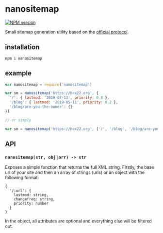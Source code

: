 # nanositemap
<a href="https://www.npmjs.com/package/nanositemap">
  <img src="https://img.shields.io/npm/v/nanositemap.svg?style=flat-square" alt="NPM version"/>
</a>

Small sitemap generation utility based on the [official protocol](https://www.sitemaps.org/protocol.html).

## installation
```
npm i nanositemap
```

## example
```javascript
var nanositemap = require('nanositemap')

var sm = nanositemap('https://hex22.org', {
  '/': { lastmod: '2019-07-13', priority: 0.8 },
  '/blog': { lastmod: '2019-05-11', priority: 0.2 },
  '/blog/are-you-the-owner': {}
})

// or simply

var sm = nanositemap('https://hex22.org', ['/', '/blog', '/blog/are-you-the-owner'])

```

## API
### `nanositemap(str, obj|arr) -> str`

Exposes a simple function that returns the full XML string. Firstly, the base url of your site and then an array of strings (urls) or an object with the following format:

```
{
  '/:url': {
    lastmod: string,
    changefreq: string,
    priority: number
  }
}
```

In the object, all attributes are optional and everything else will be filtered out.

